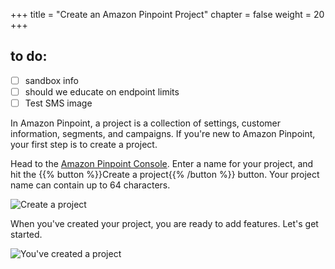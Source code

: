 +++
title = "Create an Amazon Pinpoint Project"
chapter = false
weight = 20
+++

## to do:
- [ ] sandbox info
- [ ] should we educate on endpoint limits
- [ ] Test SMS image

In Amazon Pinpoint, a project is a collection of settings, customer information, segments, and campaigns. If you're new to Amazon Pinpoint, your first step is to create a project.

Head to the [Amazon Pinpoint Console](https://console.aws.amazon.com/pinpoint/). 
Enter a name for your project, and hit the {{% button %}}Create a project{{% /button %}} button. Your project name can contain up to 64 characters.

![Create a project](/images/pinpoint-create-a-project.png)

When you've created your project, you are ready to add features. Let's get started.

![You've created a project](/images/pinpoint-created-project.png) 
